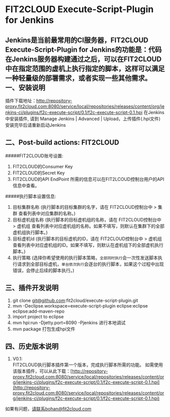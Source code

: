 FIT2CLOUD Execute-Script-Plugin for Jenkins
====================

Jenkins是当前最常用的CI服务器，FIT2CLOUD Execute-Script-Plugin for Jenkins的功能是：代码在Jenkins服务器构建通过之后，可以在FIT2CLOUD中在指定范围的虚机上执行指定的脚本，这样可以满足一种轻量级的部署需求，或者实现一些其他需求。
一、安装说明
-------------------------

插件下载地址：http://repository-proxy.fit2cloud.com:8080/service/local/repositories/releases/content/org/jenkins-ci/plugins/f2c-execute-script/0.1/f2c-execute-script-0.1.hpi
在Jenkins中安装插件, 请到 Manage Jenkins | Advanced | Upload，上传插件(.hpi文件)
安装完毕后请重新启动Jenkins


二、Post-build actions: FIT2CLOUD
-------------------------


#####FIT2CLOUD账号设置:   
1. FIT2CLOUD的Consumer Key   
2. FIT2CLOUD的Secret Key   
3. FIT2CLOUD的API EndPoint
所需的信息可以在FIT2LCOUD控制台用户的API信息中查看。


#####执行脚本设置信息:
1. 目标集群名称 (执行脚本的目标集群的名字，请在 FIT2CLOUD控制台中 > 集群 查看列表中对应集群的名称。)
2. 目标虚机组名称 (执行脚本的目标虚机组的名称，请在 FIT2CLOUD控制台中 > 虚机组 查看列表中对应虚机组的名称。如果不填写，则默认在集群下的全部虚机组执行脚本。)
3. 目标虚机Id (执行脚本的目标虚机的ID，请在 FIT2CLOUD控制台中 > 虚机组 查看列表中对应虚机组的ID。如果不填写，则默认在虚机组下的全部虚机执行脚本。)
4. 执行策略 (选择你希望使用的执行脚本策略，`全部同时执行`会一次性发送脚本执行请求到全部目标虚机，`单台依次执行`会逐台的执行脚本，如果这个过程中出现错误，会停止后续的脚本执行。)





三、插件开发说明
-------------------------

1. git clone git@github.com:fit2cloud/execute-script-plugin.git
2. mvn -Declipse.workspace=execute-script-plugin eclipse:eclipse eclipse:add-maven-repo
3. import project to eclipse
4. mvn hpi:run -Djetty.port=8090 -Pjenkins 进行本地调试
5. mvn package 打包生成hpi文件


四、历史版本说明
-------------------------
1. V0.1:  
FIT2CLOUD执行脚本插件第一个版本，完成执行脚本所需的功能。
如需使用该版本插件，可以从此下载：[http://repository-proxy.fit2cloud.com:8080/service/local/repositories/releases/content/org/jenkins-ci/plugins/f2c-execute-script/0.1/f2c-execute-script-0.1.hpi](http://repository-proxy.fit2cloud.com:8080/service/local/repositories/releases/content/org/jenkins-ci/plugins/f2c-execute-script/0.1/f2c-execute-script-0.1.hpi)


如果有问题，请联系bohan@fit2cloud.com
